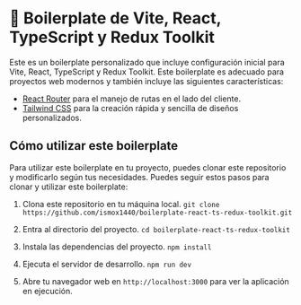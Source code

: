 # 🦄 Boilerplate de Vite, React, TypeScript y Redux Toolkit

Este es un boilerplate personalizado que incluye configuración inicial para Vite, React, TypeScript y Redux Toolkit. Este boilerplate es adecuado para proyectos web modernos y también incluye las siguientes características:

- [React Router](https://reactrouter.com/) para el manejo de rutas en el lado del cliente.
- [Tailwind CSS](https://tailwindcss.com/) para la creación rápida y sencilla de diseños personalizados.

## Cómo utilizar este boilerplate

Para utilizar este boilerplate en tu proyecto, puedes clonar este repositorio y modificarlo según tus necesidades. Puedes seguir estos pasos para clonar y utilizar este boilerplate:

1. Clona este repositorio en tu máquina local.
`git clone https://github.com/ismox1440/boilerplate-react-ts-redux-toolkit.git`

2. Entra al directorio del proyecto.
`cd boilerplate-react-ts-redux-toolkit`

3. Instala las dependencias del proyecto.
`npm install`

4. Ejecuta el servidor de desarrollo.
`npm run dev`

5. Abre tu navegador web en `http://localhost:3000` para ver la aplicación en ejecución.



